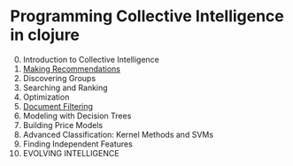# Programming Collective Intelligence in clojure

0. Introduction to Collective Intelligence
1. [Making Recommendations](https://github.com/zubchick/pci/blob/master/src/pci/ch2/recommendations.clj)
2. Discovering Groups
3. Searching and Ranking
4. Optimization
5. [Document Filtering](https://github.com/zubchick/pci/blob/master/src/pci/ch6/docclass.clj)
6. Modeling with Decision Trees
7. Building Price Models
8. Advanced Classification: Kernel Methods and SVMs
9. Finding Independent Features
10. EVOLVING INTELLIGENCE
